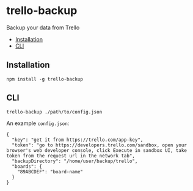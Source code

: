 # trello-backup

Backup your data from Trello

- [Installation](#installation)
- [CLI](#cli)

## Installation

    npm install -g trello-backup

## CLI

    trello-backup ./path/to/config.json

An example `config.json`:

    {
      "key": "get it from https://trello.com/app-key",
      "token": "go to https://developers.trello.com/sandbox, open your browser's web developer console, click Execute in sandbox UI, take token from the request url in the network tab",
      "backupDirectory": "/home/user/backup/trello",
      "boards": {
        "89ABCDEF": "board-name"
      }
    }
